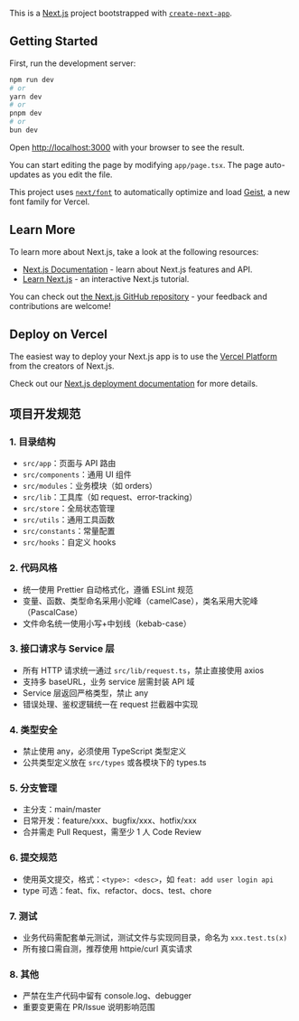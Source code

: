 This is a [Next.js](https://nextjs.org) project bootstrapped with [`create-next-app`](https://nextjs.org/docs/app/api-reference/cli/create-next-app).

## Getting Started

First, run the development server:

```bash
npm run dev
# or
yarn dev
# or
pnpm dev
# or
bun dev
```

Open [http://localhost:3000](http://localhost:3000) with your browser to see the result.

You can start editing the page by modifying `app/page.tsx`. The page auto-updates as you edit the file.

This project uses [`next/font`](https://nextjs.org/docs/app/building-your-application/optimizing/fonts) to automatically optimize and load [Geist](https://vercel.com/font), a new font family for Vercel.

## Learn More

To learn more about Next.js, take a look at the following resources:

- [Next.js Documentation](https://nextjs.org/docs) - learn about Next.js features and API.
- [Learn Next.js](https://nextjs.org/learn) - an interactive Next.js tutorial.

You can check out [the Next.js GitHub repository](https://github.com/vercel/next.js) - your feedback and contributions are welcome!

## Deploy on Vercel

The easiest way to deploy your Next.js app is to use the [Vercel Platform](https://vercel.com/new?utm_medium=default-template&filter=next.js&utm_source=create-next-app&utm_campaign=create-next-app-readme) from the creators of Next.js.

Check out our [Next.js deployment documentation](https://nextjs.org/docs/app/building-your-application/deploying) for more details.

## 项目开发规范

### 1. 目录结构
- `src/app`：页面与 API 路由
- `src/components`：通用 UI 组件
- `src/modules`：业务模块（如 orders）
- `src/lib`：工具库（如 request、error-tracking）
- `src/store`：全局状态管理
- `src/utils`：通用工具函数
- `src/constants`：常量配置
- `src/hooks`：自定义 hooks

### 2. 代码风格
- 统一使用 Prettier 自动格式化，遵循 ESLint 规范
- 变量、函数、类型命名采用小驼峰（camelCase），类名采用大驼峰（PascalCase）
- 文件命名统一使用小写+中划线（kebab-case）

### 3. 接口请求与 Service 层
- 所有 HTTP 请求统一通过 `src/lib/request.ts`，禁止直接使用 axios
- 支持多 baseURL，业务 service 层需封装 API 域
- Service 层返回严格类型，禁止 any
- 错误处理、鉴权逻辑统一在 request 拦截器中实现

### 4. 类型安全
- 禁止使用 any，必须使用 TypeScript 类型定义
- 公共类型定义放在 `src/types` 或各模块下的 types.ts

### 5. 分支管理
- 主分支：main/master
- 日常开发：feature/xxx、bugfix/xxx、hotfix/xxx
- 合并需走 Pull Request，需至少 1 人 Code Review

### 6. 提交规范
- 使用英文提交，格式：`<type>: <desc>`，如 `feat: add user login api`
- type 可选：feat、fix、refactor、docs、test、chore

### 7. 测试
- 业务代码需配套单元测试，测试文件与实现同目录，命名为 `xxx.test.ts(x)`
- 所有接口需自测，推荐使用 httpie/curl 真实请求

### 8. 其他
- 严禁在生产代码中留有 console.log、debugger
- 重要变更需在 PR/Issue 说明影响范围
